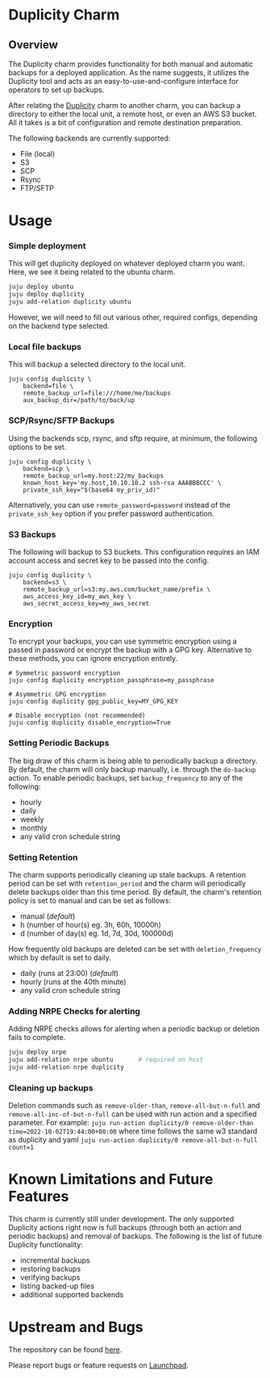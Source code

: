 # Duplicity Charm

## Overview

The Duplicity charm provides functionality for both manual and automatic backups for a deployed application.
As the name suggests, it utilizes the Duplicity tool and acts as an easy-to-use-and-configure interface for
operators to set up backups.

After relating the [Duplicity](http://duplicity.nongnu.org/) charm to another charm, you can backup a directory to
either the local unit, a remote host, or even an AWS S3 bucket. All it takes is a bit of configuration and
remote destination preparation.

The following backends are currently supported:
- File (local)
- S3
- SCP
- Rsync
- FTP/SFTP

# Usage

### Simple deployment

This will get duplicity deployed on whatever deployed charm you want. Here, we see
it being related to the ubuntu charm.

```bash
juju deploy ubuntu
juju deploy duplicity
juju add-relation duplicity ubuntu
```

However, we will need to fill out various other, required configs, depending on the backend type selected.

### Local file backups

This will backup a selected directory to the local unit.

```
juju config duplicity \
    backend=file \
    remote_backup_url=file:///home/me/backups
    aux_backup_dir=/path/to/back/up
```

### SCP/Rsync/SFTP Backups

Using the backends scp, rsync, and sftp require, at minimum, the following options to be set.

```
juju config duplicity \
    backend=scp \
    remote_backup_url=my.host:22/my_backups
    known_host_key='my.host,10.10.10.2 ssh-rsa AAABBBCCC' \
    private_ssh_key="$(base64 my_priv_id)"
```

Alternatively, you can use `remote_password=password` instead of the `private_ssh_key` option if you prefer
password authentication.

### S3 Backups

The following will backup to S3 buckets. This configuration requires an IAM account
access and secret key to be passed into the config.

```
juju config duplicity \
    backend=s3 \
    remote_backup_url=s3:my.aws.com/bucket_name/prefix \
    aws_access_key_id=my_aws_key \
    aws_secret_access_key=my_aws_secret
```

### Encryption

To encrypt your backups, you can use symmetric encryption using a passed in password or
encrypt the backup with a GPG key. Alternative to these methods, you can ignore encryption
entirely.

```
# Symmetric password encryption
juju config duplicity encryption_passphrase=my_passphrase

# Asymmetric GPG encryption
juju config duplicity gpg_public_key=MY_GPG_KEY

# Disable encryption (not recommended)
juju config duplicity disable_encryption=True
```

### Setting Periodic Backups

The big draw of this charm is being able to periodically backup a directory. By default,
the charm will only backup manually, i.e. through the `do-backup` action. To enable
periodic backups, set `backup_frequency` to any of the following:

- hourly
- daily
- weekly
- monthly
- any valid cron schedule string

### Setting Retention

The charm supports periodically cleaning up stale backups. A retention period can
be set with `retention_period` and the charm will periodically delete backups older
than this time period. By default, the charm's retention policy is set to manual
and can be set as follows:
- manual (*default*)
- <n>h (number of hour(s) eg. 3h, 60h, 10000h)
- <n>d (number of day(s) eg. 1d, 7d, 30d, 100000d)

How frequently old backups are deleted can be set with `deletion_frequency`
which by default is set to daily.
- daily (runs at 23:00) (*default*)
- hourly (runs at the 40th minute)
- any valid cron schedule string

### Adding NRPE Checks for alerting

Adding NRPE checks allows for alerting when a periodic backup or deletion fails to complete.

```bash
juju deploy nrpe
juju add-relation nrpe ubuntu       # required on host
juju add-relation nrpe duplicity
```

### Cleaning up backups

Deletion commands such as `remove-older-than`, `remove-all-but-n-full` and
`remove-all-inc-of-but-n-full` can be used with run action and a specified
parameter.
For example:
    `juju run-action duplicity/0 remove-older-than time=2022-10-02T19:44:00+00:00`
        where time follows the same w3 standard as duplicity and yaml
    `juju run-action duplicity/0 remove-all-but-n-full count=1`

# Known Limitations and Future Features

This charm is currently still under development. The only supported Duplicity actions right now is full backups (through both an action and periodic backups) and removal of backups.
The following is the list of future Duplicity functionality:

- incremental backups
- restoring backups
- verifying backups
- listing backed-up files
- additional supported backends

# Upstream and Bugs

The repository can be found [here](https://git.launchpad.net/charm-duplicity).

Please report bugs or feature requests on [Launchpad](https://bugs.launchpad.net/charm-duplicity).
